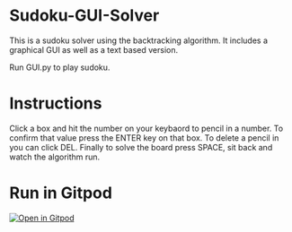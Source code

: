 # Sudoku-GUI-Solver
This is a sudoku solver using the backtracking algorithm. It includes a graphical GUI as well as a text based version.

Run GUI.py to play sudoku.

# Instructions
Click a box and hit the number on your keybaord to pencil in a number. To confirm that value press the ENTER key on that box. To delete a pencil in you can click DEL. Finally to solve the board press SPACE, sit back and watch the algorithm run.


# Run in Gitpod



[![Open in Gitpod](https://gitpod.io/button/open-in-gitpod.svg)](https://gitpod.io/#https://github.com/Oday-Najad/Sudoku-GUI-Solver/blob/master/GUI.py)
